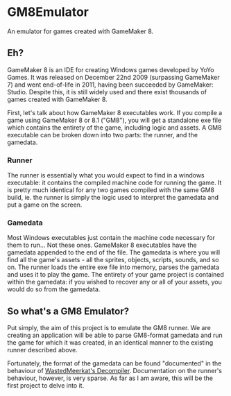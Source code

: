 # GM8Emulator
An emulator for games created with GameMaker 8.

## Eh?
GameMaker 8 is an IDE for creating Windows games developed by YoYo Games. It was released on December 22nd 2009 (surpassing GameMaker 7) and went end-of-life in 2011, having been succeeded by GameMaker: Studio. Despite this, it is still widely used and there exist thousands of games created with GameMaker 8.

First, let's talk about how GameMaker 8 executables work. If you compile a game using GameMaker 8 or 8.1 ("GM8"), you will get a standalone exe file which contains the entirety of the game, including logic and assets. A GM8 executable can be broken down into two parts: the runner, and the gamedata.
### Runner
The runner is essentially what you would expect to find in a windows executable: it contains the compiled machine code for running the game. It is pretty much identical for any two games compiled with the same GM8 build, ie. the runner is simply the logic used to interpret the gamedata and put a game on the screen.
### Gamedata
Most Windows executables just contain the machine code necessary for them to run... Not these ones. GameMaker 8 executables have the gamedata appended to the end of the file. The gamedata is where you will find all the game's assets - all the sprites, objects, scripts, sounds, and so on. The runner loads the entire exe file into memory, parses the gamedata and uses it to play the game. The entirety of your game project is contained within the gamedata: if you wished to recover any or all of your assets, you would do so from the gamedata.

## So what's a GM8 Emulator?
Put simply, the aim of this project is to emulate the GM8 runner. We are creating an application will be able to parse GM8-format gamedata and run the game for which it was created, in an identical manner to the existing runner described above.

Fortunately, the format of the gamedata can be found "documented" in the behaviour of [WastedMeerkat's Decompiler](https://github.com/WastedMeerkat/gm81decompiler). Documentation on the runner's behaviour, however, is very sparse. As far as I am aware, this will be the first project to delve into it.